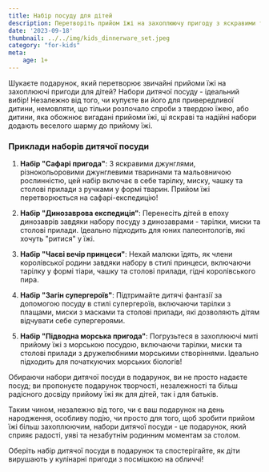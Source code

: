 ```yaml
---
title: Набір посуду для дітей
description: Перетворіть прийом їжі на захоплюючу пригоду з яскравими та міцними наборами посуду для дітей.
date: '2023-09-18'
thumbnail: ../../img/kids_dinnerware_set.jpeg
category: "for-kids"
meta:
    age: 1+
---
```

Шукаєте подарунок, який перетворює звичайні прийоми їжі на захоплюючі пригоди для дітей? Набори дитячої посуду - ідеальний вибір! Незалежно від того, чи купуєте ви його для привередливої дитини, немовляти, що тільки розпочало спроби з твердою їжею, або дитини, яка обожнює вигадані прийоми їжі, ці яскраві та надійні набори додають веселого шарму до прийому їжі.

### Приклади наборів дитячої посуди

1. **Набір "Сафарі пригода"**: З яскравими джунглями, різнокольоровими джунглевими тваринами та мальовничою рослинністю, цей набір включає в себе тарілку, миску, чашку та столові прилади з ручками у формі тварин. Прийом їжі перетворюється на сафарі-експедицію!

2. **Набір "Динозаврова експедиція"**: Перенесіть дітей в епоху динозаврів завдяки набору посуду з динозаврами - тарілки, миски та столові прилади. Ідеально підходить для юних палеонтологів, які хочуть "ритися" у їжі.

3. **Набір "Чаєві вечір принцеси"**: Нехай малюки їдять, як члени королівської родини завдяки набору в стилі принцеси, включаючи тарілку у формі тіари, чашку та столові прилади, гідні королівського пира.

4. **Набір "Загін супергероїв"**: Підтримайте дитячі фантазії за допомогою посуду в стилі супергероїв, включаючи тарілки з плащами, миски з масками та столові прилади, які дозволяють дітям відчувати себе супергероями.

5. **Набір "Підводна морська пригода"**: Погрузьтеся в захоплюючі миті прийому їжі з морською посудою, включаючи тарілки, миски та столові прилади з дружелюбними морськими створіннями. Ідеально підходить для початкуючих морських біологів!

Обираючи набори дитячої посуди в подарунок, ви не просто надаєте посуд; ви пропонуєте подарунок творчості, незалежності та більш радісного досвіду прийому їжі як для дітей, так і для батьків.

Таким чином, незалежно від того, чи є ваш подарунок на день народження, особливу подію, чи просто для того, щоб зробити прийом їжі більш захоплюючим, набори дитячої посуди - це подарунок, який сприяє радості, уяві та незабутнім родинним моментам за столом.

Оберіть набір дитячої посуди в подарунок та спостерігайте, як діти вирушають у кулінарні пригоди з посмішкою на обличчі!
